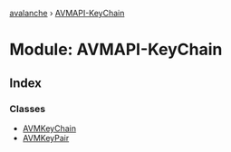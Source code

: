 [avalanche](../README.md) › [AVMAPI-KeyChain](avmapi_keychain.md)

# Module: AVMAPI-KeyChain

## Index

### Classes

* [AVMKeyChain](../classes/avmapi_keychain.avmkeychain.md)
* [AVMKeyPair](../classes/avmapi_keychain.avmkeypair.md)
